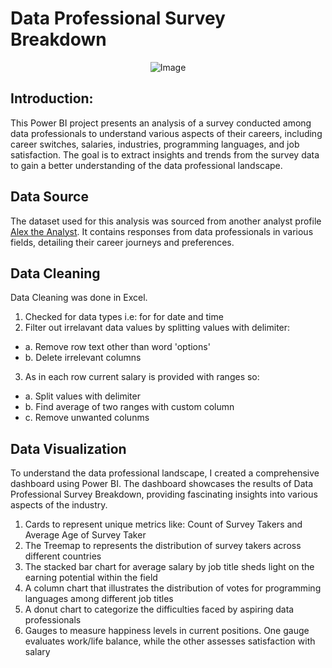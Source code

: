 # Data Professional Survey Breakdown
<p align="center">
  <img src="https://github.com/Tayyaba-Abro/Power-BI-Project/assets/47588244/d0ec431f-5785-48aa-96f0-757329a23474" alt="Image">
</p>

## Introduction: 
This Power BI project presents an analysis of a survey conducted among data professionals to understand various aspects of their careers, including career switches, salaries, industries, programming languages, and job satisfaction. The goal is to extract insights and trends from the survey data to gain a better understanding of the data professional landscape.

## Data Source 
The dataset used for this analysis was sourced from another analyst profile [Alex the Analyst](https://github.com/AlexTheAnalyst/Power-BI/blob/main/Power%20BI%20-%20Final%20Project.xlsx). It contains responses from data professionals in various fields, detailing their career journeys and preferences.

## Data Cleaning
Data Cleaning was done in Excel. 
1. Checked for data types i.e: for for date and time 
2. Filter out irrelavant data values by splitting values with delimiter:
-  a. Remove row text other than word 'options'
-  b. Delete irrelevant columns
3. As in each row current salary is provided with ranges so:
-  a. Split values with delimiter
-  b. Find average of two ranges with custom column
-  c. Remove unwanted colunms

## Data Visualization 
To understand the data professional landscape, I created a comprehensive dashboard using Power BI. The dashboard showcases the results of Data Professional Survey Breakdown, providing fascinating insights into various aspects of the industry.

1. Cards to represent unique metrics like: Count of Survey Takers and Average Age of Survey Taker 
2. The Treemap to represents the distribution of survey takers across different countries
3. The stacked bar chart for average salary by job title sheds light on the earning potential within the field
4. A column chart that illustrates the distribution of votes for programming languages among different job titles
5. A donut chart to categorize the difficulties faced by aspiring data professionals
6. Gauges to measure happiness levels in current positions. One gauge evaluates work/life balance, while the other assesses satisfaction with salary
 
